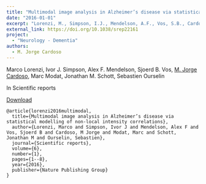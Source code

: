 ```yaml
---
title: "Multimodal image analysis in Alzheimer’s disease via statistical modelling of non-local intensity correlations"
date: "2016-01-01"
excerpt: "Lorenzi, M., Simpson, I.J., Mendelson, A.F., Vos, S.B., Cardoso, M.J., Modat, M., Schott, J.M. and Ourselin, S., 2016. Scientific reports, 6(1), pp.1-8."
external_link: https://doi.org/10.1038/srep22161
project:
  - "Neurology - Dementia"
authors:
  - M. Jorge Cardoso
---
```

Marco Lorenzi, Ivor J. Simpson, Alex F. Mendelson, Sjoerd B. Vos, [M. Jorge Cardoso](/people/jorge_cardoso), Marc Modat, Jonathan M. Schott, Sebastien Ourselin

In Scientific reports

<a href="{{page.external_link}}" target="_blank"> Download </a>

```
@article{lorenzi2016multimodal,
  title={Multimodal image analysis in Alzheimer’s disease via statistical modelling of non-local intensity correlations},
  author={Lorenzi, Marco and Simpson, Ivor J and Mendelson, Alex F and Vos, Sjoerd B and Cardoso, M Jorge and Modat, Marc and Schott, Jonathan M and Ourselin, Sebastien},
  journal={Scientific reports},
  volume={6},
  number={1},
  pages={1--8},
  year={2016},
  publisher={Nature Publishing Group}
}
```
